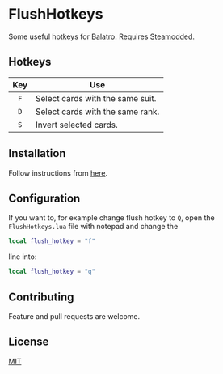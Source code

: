 # FlushHotkeys
Some useful hotkeys for [Balatro](https://store.steampowered.com/app/2379780/Balatro). Requires [Steamodded](https://github.com/Steamopollys/Steamodded).

## Hotkeys
| Key | Use                              |
| :-: | -------------------------------- |
| `F` | Select cards with the same suit. |
| `D` | Select cards with the same rank. |
| `S` | Invert selected cards.           |

## Installation
Follow instructions from [here](https://github.com/Steamopollys/Steamodded?tab=readme-ov-file#how-to-install-a-mod).

## Configuration
If you want to, for example change flush hotkey to `Q`, open the `FlushHotkeys.lua` file with notepad and change the
```lua
local flush_hotkey = "f"
```
line into:
```lua
local flush_hotkey = "q"
```

## Contributing
Feature and pull requests are welcome.

## License

[MIT](https://choosealicense.com/licenses/mit/)